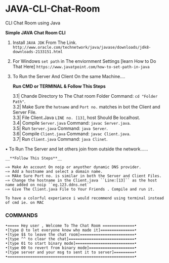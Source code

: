 # JAVA-CLI-Chat-Room
CLI Chat Room using Java

**Simple JAVA Chat Room CLI**

1.	Install ``JAVA JDK`` From The Link.<br />
``http://www.oracle.com/technetwork/java/javase/downloads/jdk8-downloads-2133151.html``
2.	For Windows `` set path `` in The enviornment Settings [learn How to Do That Here]
``https://www.javatpoint.com/how-to-set-path-in-java``
3.	To Run the Server And Client On the same Machine....

    __**Run CMD or TERMINAL & Follow This Steps**__
    
    3.1| Chande Directory to The Chat room Folder Command: ``cd "Folder Path"``.<br />
    3.2| Make Sure the ``hotname`` and ``Port no.`` matches in bot the Client and Server File.<br />
    3.3| File Client.Java ``LINE no. [13]``, host Should Be localhost.<br />
    3.4| Compile ``Server.java``  Command: ``javac Server.java``.<br />
    3.5| Run     ``Server.java``	Command: ``java Server``.<br />
    3.6| Compile ``Client.java``	Command: ``javac Client.java``.<br />
    3.7| Run     ``Client.java``	Command: ``java Clinet``.<br />
    
 •   To Run The Server  and let others join from outside the network......  
 
    __**Follow This Steps**__
    
    –» Make An account On noip or anyother dynamic DNS provider.
    –» Add a hostname and select a domain name.
    –» MAke Sure Port no. is similar in both the Server and Client Files.
    –» Change the hostname in the Client.java ``Line:[13]`` as the host name added on noip ``eg.123.ddns.net``
    –» Give The Client.java File to Your Friends . Compile and run it.


``To have a colorful experiance i would recommend using terminal instead of cmd ie. on MAC``

   <h3>COMMANDS</h3>
   
```xl
•===== Hey user , Welcome To The Chat Room ==============•
•[type @ to let everyone know who made it]===============•
•[type $$ to leave the chat room]========================•
•[type ^^ to clear the chat]=============================•
•[type 01 to start binary mode]==========================•
•[type 00 to revert from binary mode]====================•
•[type server and your msg to sent it to server]=========•
•========================================================•
```

